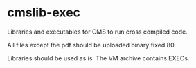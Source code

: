 # cmslib-exec
Libraries and executables for CMS to run cross compiled code.

All files except the pdf should be uploaded binary fixed 80.

Libraries should be used as is.  The VM archive contains EXECs.
